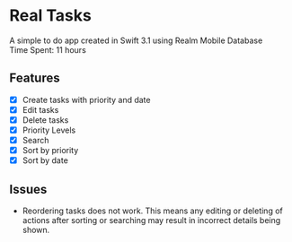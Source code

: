 # Real Tasks
A simple to do app created in Swift 3.1 using Realm Mobile Database  
Time Spent: 11 hours  

## Features
- [x] Create tasks with priority and date
- [x] Edit tasks  
- [x] Delete tasks  
- [x] Priority Levels
- [x] Search
- [x] Sort by priority
- [x] Sort by date

## Issues
- Reordering tasks does not work. This means any editing or deleting of actions after sorting or searching may result in incorrect details being shown.

